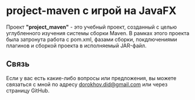 # project-maven с игрой на JavaFX
Проект **"project_maven"** - это учебный проект, созданный с целью углубленного изучения системы сборки Maven. В рамках этого проекта была затронута работа с pom.xml, фазами сборки, покдлючениями плагинов и сборкой проекта в исполняемый JAR-файл.

## Связь
Если у вас есть какие-либо вопросы или предложения, вы можете связаться с мной по адресу dorokhov.did@gmail.com или через страницу GitHub.
